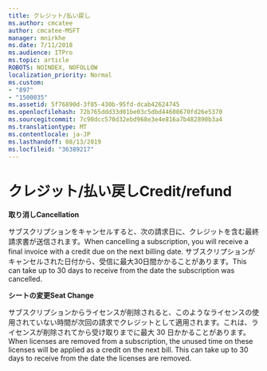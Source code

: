 ```yaml
---
title: クレジット/払い戻し
ms.author: cmcatee
author: cmcatee-MSFT
manager: mnirkhe
ms.date: 7/11/2018
ms.audience: ITPro
ms.topic: article
ROBOTS: NOINDEX, NOFOLLOW
localization_priority: Normal
ms.custom:
- "897"
- "1500035"
ms.assetid: 5f76890d-3f85-430b-95fd-dcab42624745
ms.openlocfilehash: 72b765ddd33d01be03c5dbd44600670fd26e5370
ms.sourcegitcommit: 7c90dcc570d32ebd968e3e4e816a7b482890b3a4
ms.translationtype: MT
ms.contentlocale: ja-JP
ms.lasthandoff: 08/13/2019
ms.locfileid: "36389217"
---
```

# <a name="creditrefund"></a><span data-ttu-id="ce30d-102">クレジット/払い戻し</span><span class="sxs-lookup"><span data-stu-id="ce30d-102">Credit/refund</span></span>

<span data-ttu-id="ce30d-103">**取り消し**</span><span class="sxs-lookup"><span data-stu-id="ce30d-103">**Cancellation**</span></span>
  
<span data-ttu-id="ce30d-104">サブスクリプションをキャンセルすると、次の請求日に、クレジットを含む最終請求書が送信されます。</span><span class="sxs-lookup"><span data-stu-id="ce30d-104">When cancelling a subscription, you will receive a final invoice with a credit due on the next billing date.</span></span> <span data-ttu-id="ce30d-105">サブスクリプションがキャンセルされた日付から、受信に最大30日間かかることがあります。</span><span class="sxs-lookup"><span data-stu-id="ce30d-105">This can take up to 30 days to receive from the date the subscription was cancelled.</span></span>
  
<span data-ttu-id="ce30d-106">**シートの変更**</span><span class="sxs-lookup"><span data-stu-id="ce30d-106">**Seat Change**</span></span>
  
<span data-ttu-id="ce30d-p102">サブスクリプションからライセンスが削除されると、このようなライセンスの使用されていない時間が次回の請求でクレジットとして適用されます。これは、ライセンスが削除されてから受け取りまでに最大 30 日かかることがあります。</span><span class="sxs-lookup"><span data-stu-id="ce30d-p102">When licenses are removed from a subscription, the unused time on these licenses will be applied as a credit on the next bill. This can take up to 30 days to receive from the date the licenses are removed.</span></span>
